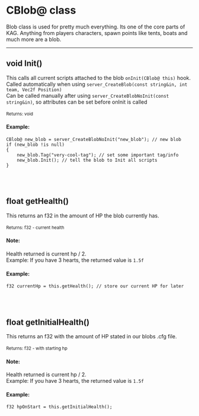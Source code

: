 # CBlob@ class
Blob class is used for pretty much everything. Its one of the core parts of KAG. Anything from players characters, spawn points like tents, boats and much more are a blob.

---

## void Init()
This calls all current scripts attached to the blob ``onInit(CBlob@ this)`` hook.
<br>
Called automatically when using ``server_CreateBlob(const string&in, int team, Vec2f Position)``
<br>
Can be called manually after using ``server_CreateBlobNoInit(const string&in)``, so attributes can be set before onInit is called
<br>
<br>
<small>Returns: void</small>

#### Example: 
```
CBlob@ new_blob = server_CreateBlobNoInit("new_blob"); // new blob
if (new_blob !is null)
{
    new_blob.Tag("very-cool-tag"); // set some important tag/info
    new_blob.Init(); // tell the blob to Init all scripts
}
```
<br>
<br>

## float getHealth()
This returns an f32 in the amount of HP the blob currently has.
<br>
<br>
<small>Returns: f32 - current health</small>

#### Note:
Health returned is current hp / 2.
<br>
Example: If you have 3 hearts, the returned value is ``1.5f``

#### Example: 
```
f32 currentHp = this.getHealth(); // store our current HP for later
```
<br>
<br>

## float getInitialHealth()
This returns an f32 with the amount of HP stated in our blobs .cfg file.
<br>
<br>
<small>Returns: f32 - with starting hp</small>

#### Note:
Health returned is current hp / 2.
<br>
Example: If you have 3 hearts, the returned value is ``1.5f``

#### Example: 
```
f32 hpOnStart = this.getInitialHealth();
```
<br>
<br>
